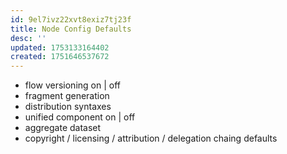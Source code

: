 ```yaml
---
id: 9el7ivz22xvt8exiz7tj23f
title: Node Config Defaults
desc: ''
updated: 1753133164402
created: 1751646537672
---
```


- flow versioning on | off
- fragment generation 
- distribution syntaxes
- unified component on | off
- aggregate dataset 
- copyright / licensing / attribution / delegation chaing defaults